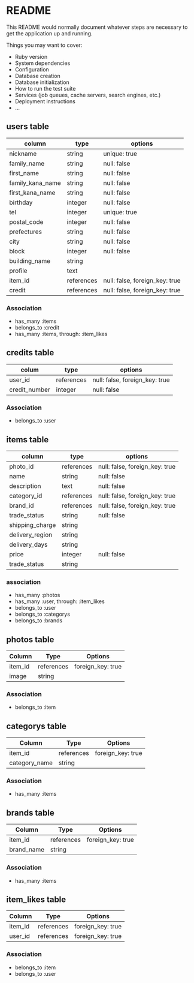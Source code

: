# README

This README would normally document whatever steps are necessary to get the
application up and running.

Things you may want to cover:

* Ruby version
* System dependencies
* Configuration
* Database creation
* Database initialization
* How to run the test suite
* Services (job queues, cache servers, search engines, etc.)
* Deployment instructions
* ...


## users table
|column|type|options|
|------|----|-------|
|nickname            |string  |unique: true |
|family_name         |string  |null: false |
|first_name          |string  |null: false |
|family_kana_name    |string  |null: false |
|first_kana_name     |string  |null: false |
|birthday            |integer |null: false |
|tel                 |integer |unique: true | 
|postal_code         |integer |null: false |
|prefectures         |string  |null: false |
|city                |string  |null: false |
|block               |integer |null: false |
|building_name       |string  |
|profile             |text    |
|item_id             |references  |null: false, foreign_key: true |
|credit              |references  |null: false, foreign_key: true |

### Association
- has_many :items
- belongs_to :credit
- has_many :items, through: :item_likes

## credits table
|colum|type|options|
|-----|----|-------|
|user_id             |references |null: false, foreign_key: true |
|credit_number       |integer  |null: false |

### Association
- belongs_to :user

## items table
|column|type|options|
|------|----|-------|
|photo_id          |references |null: false, foreign_key: true |
|name              |string  |null: false |
|description       |text    |null: false |
|category_id       |references |null: false, foreign_key: true |
|brand_id          |references |null: false, foreign_key: true |
|trade_status      |string  |null: false|
|shipping_charge   |string  |
|delivery_region   |string  |
|delivery_days     |string  |
|price             |integer |null: false |
|trade_status      |string  |


### association
- has_many :photos
- has_many :user, through: :item_likes
- belongs_to :user
- belongs_to :categorys
- belongs_to :brands

## photos table

|Column|Type|Options|
|------|----|-------|
|item_id            |references    |foreign_key: true    |
|image              |string        |

### Association
- belongs_to :item

## categorys table
|Column|Type|Options|
|------|----|-------|
|item_id             |references |foreign_key: true    |
|category_name       |string     |

### Association
- has_many :items

## brands table
|Column|Type|Options|
|------|----|-------|
|item_id             |references |foreign_key: true    |
|brand_name          |string     |

### Association
- has_many :items

## item_likes table
|Column|Type|Options|
|------|----|-------|
|item_id             |references |foreign_key: true    |
|user_id             |references |foreign_key: true    |

### Association
- belongs_to :item
- belongs_to :user